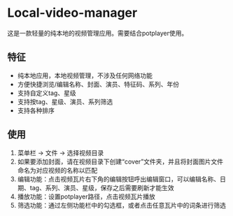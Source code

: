 # Local-video-manager
这是一款轻量的纯本地的视频管理应用。需要结合potplayer使用。

## 特征
- 纯本地应用，本地视频管理，不涉及任何网络功能
- 方便快捷浏览/编辑名称、封面、演员、特征码、系列、年份
- 支持自定义tag、星级
- 支持按tag、星级、演员、系列筛选
- 支持各种排序

## 使用
1. 菜单栏 → 文件 → 选择视频目录
2. 如果要添加封面，请在视频目录下创建“cover”文件夹，并且将封面图片文件命名为对应视频的名称以匹配
3. 编辑功能：点击视频瓦片右下角的编辑按钮呼出编辑窗口，可以编辑名称、日期、tag、系列、演员、星级，保存之后需要刷新才能生效
4. 播放功能：设置potplayer路径，点击视频瓦片播放
5. 筛选功能：通过左侧功能栏中的勾选框，或者点击任意瓦片中的词条进行筛选
   
